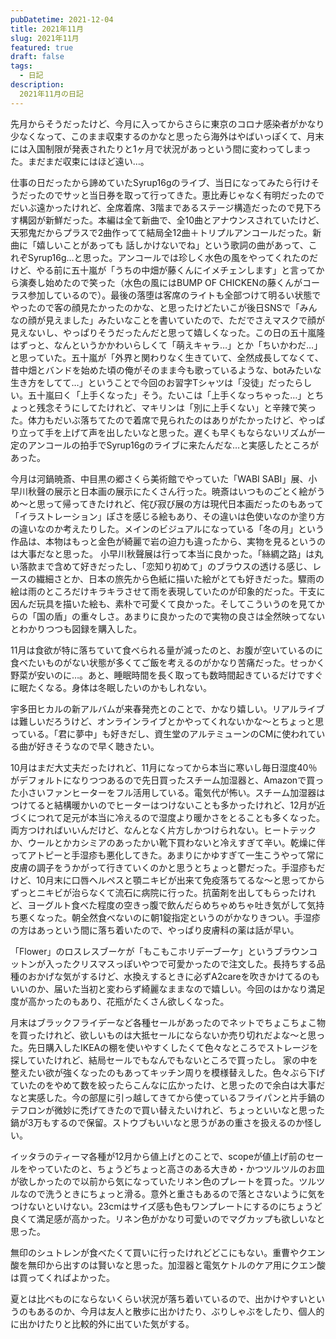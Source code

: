 ```yaml
---
pubDatetime: 2021-12-04
title: 2021年11月
slug: 2021年11月
featured: true
draft: false
tags:
  - 日記
description:
  2021年11月の日記
---
```


先月からそうだったけど、今月に入ってからさらに東京のコロナ感染者がかなり少なくなって、このまま収束するのかなと思ったら海外はやばいっぽくて、月末には入国制限が発表されたりと1ヶ月で状況があっという間に変わってしまった。まだまだ収束にはほど遠い…。

仕事の日だったから諦めていたSyrup16gのライブ、当日になってみたら行けそうだったのでサッと当日券を取って行ってきた。恵比寿じゃなく有明だったのでだいぶ遠かったけれど、全席着席、3階まであるステージ構造だったので見下ろす構図が新鮮だった。本編は全て新曲で、全10曲とアナウンスされていたけど、天邪鬼だからプラスで2曲作ってて結局全12曲＋トリプルアンコールだった。新曲に「嬉しいことがあっても 話しかけないでね」という歌詞の曲があって、これぞSyrup16g…と思った。アンコールでは珍しく水色の風をやってくれたのだけど、やる前に五十嵐が「うちの中畑が藤くんにイメチェンします」と言ってから演奏し始めたので笑った（水色の風にはBUMP OF CHICKENの藤くんがコーラス参加しているので）。最後の落堕は客席のライトも全部つけて明るい状態でやったので客の顔見たかったのかな、と思ったけどたいこが後日SNSで「みんなの顔が見えました」みたいなことを書いていたので、ただでさえマスクで顔が見えないし、やっぱりそうだったんだと思って嬉しくなった。この日の五十嵐隆はずっと、なんというかかわいらしくて「萌えキャラ…」とか「ちいかわだ…」と思っていた。五十嵐が「外界と関わりなく生きていて、全然成長してなくて、昔中畑とバンドを始めた頃の俺がそのまま今も歌っているような、botみたいな生き方をしてて…」ということで今回のお習字Tシャツは「没徒」だったらしい。五十嵐曰く「上手くなった」そう。たいこは「上手くなっちゃった…」とちょっと残念そうにしてたけれど、マキリンは「別に上手くない」と辛辣で笑った。体力もだいぶ落ちてたので着席で見られたのはありがたかったけど、やっぱり立って手を上げて声を出したいなと思った。遅くも早くもならないリズムが一定のアンコールの拍手でSyrup16gのライブに来たんだな…と実感したところがあった。

今月は河鍋暁斎、中目黒の郷さくら美術館でやっていた「WABI SABI」展、小早川秋聲の展示と日本画の展示にたくさん行った。暁斎はいつものごとく絵がうめ～と思って帰ってきたけれど、侘び寂び展の方は現代日本画だったのもあって「イラストレーション」ぽさを感じる絵もあり、その違いは色使いなのか塗り方の違いなのか考えたりした。メインのビジュアルになっている「冬の月」という作品は、本物はもっと金色が綺麗で岩の迫力も違ったから、実物を見るというのは大事だなと思った。
小早川秋聲展は行って本当に良かった。「絲綢之路」は丸い落款まで含めて好きだったし、「恋知り初めて」のブラウスの透ける感じ、レースの繊細さとか、日本の旅先から色紙に描いた絵がとても好きだった。驟雨の絵は雨のところだけキラキラさせて雨を表現していたのが印象的だった。干支に因んだ玩具を描いた絵も、素朴で可愛くて良かった。そしてこういうのを見てからの「国の盾」の重々しさ。あまりに良かったので実物の良さは全然映ってないとわかりつつも図録を購入した。

11月は食欲が特に落ちていて食べられる量が減ったのと、お腹が空いているのに食べたいものがない状態が多くてご飯を考えるのがかなり苦痛だった。せっかく野菜が安いのに…。あと、睡眠時間を長く取っても数時間起きているだけですぐに眠たくなる。身体は冬眠したいのかもしれない。

宇多田ヒカルの新アルバムが来春発売とのことで、かなり嬉しい。リアルライブは難しいだろうけど、オンラインライブとかやってくれないかな～とちょっと思っている。「君に夢中」も好きだし、資生堂のアルテミューンのCMに使われている曲が好きそうなので早く聴きたい。

10月はまだ大丈夫だったけれど、11月になってから本当に寒いし毎日湿度40％がデフォルトになりつつあるので先日買ったスチーム加湿器と、Amazonで買った小さいファンヒーターをフル活用している。電気代が怖い。スチーム加湿器はつけてると結構暖かいのでヒーターはつけないことも多かったけれど、12月が近づくにつれて足元が本当に冷えるので湿度より暖かさをとることも多くなった。両方つければいいんだけど、なんとなく片方しかつけられない。ヒートテックか、ウールとかカシミアのあったかい靴下買わないと冷えすぎて辛い。乾燥に伴ってアトピーと手湿疹も悪化してきた。あまりにかゆすぎて一生こうやって常に皮膚の調子をうかがって行きていくのかと思うとちょっと鬱だった。手湿疹もだけど、10月末に口唇ヘルペスと顎ニキビが出来て免疫落ちてるな～と思ってからずっとニキビが治らなくて流石に病院に行った。抗菌剤を出してもらったけれど、ヨーグルト食べた程度の空きっ腹で飲んだらめちゃめちゃ吐き気がして気持ち悪くなった。朝全然食べないのに朝1錠指定というのがかなりきつい。手湿疹の方はあっという間に落ち着いたので、やっぱり皮膚科の薬は話が早い。

「Flower」のロスレスブーケが「もこもこホリデーブーケ」というブラウンコットンが入ったクリスマスっぽいやつで可愛かったので注文した。長持ちする品種のおかげな気がするけど、水換えするときに必ずA2careを吹きかけてるのもいいのか、届いた当初と変わらず綺麗なままなので嬉しい。今回のはかなり満足度が高かったのもあり、花瓶がたくさん欲しくなった。

月末はブラックフライデーなど各種セールがあったのでネットでちょこちょこ物を買ったけれど、欲しいものは大抵セールにならないか売り切れだよな～と思った。先日購入したIKEAの棚を使いやすくしたくて色々なところでストレージを探していたけれど、結局セールでもなんでもないところで買ったし。
家の中を整えたい欲が強くなったのもあってキッチン周りを模様替えした。色々ぶら下げていたのをやめて数を絞ったらこんなに広かったけ、と思ったので余白は大事だなと実感した。今の部屋に引っ越してきてから使っているフライパンと片手鍋のテフロンが微妙に禿げてきたので買い替えたいけれど、ちょっといいなと思った鍋が3万もするので保留。ストウブもいいなと思うがあの重さを扱えるのか怪しい。

イッタラのティーマ各種が12月から値上げとのことで、scopeが値上げ前のセールをやっていたのと、ちょうどちょっと高さのある大きめ・かつツルツルのお皿が欲しかったので以前から気になっていたリネン色のプレートを買った。ツルツルなので洗うときにちょっと滑る。意外と重さもあるので落とさないように気をつけないといけない。23cmはサイズ感も色もワンプレートにするのにちょうど良くて満足感が高かった。リネン色がかなり可愛いのでマグカップも欲しいなと思った。

無印のシュトレンが食べたくて買いに行ったけれどどこにもない。重曹やクエン酸を無印から出すのは賢いなと思った。加湿器と電気ケトルのケア用にクエン酸は買ってくればよかった。

夏とは比べものにならないくらい状況が落ち着いているので、出かけやすいというのもあるのか、今月は友人と散歩に出かけたり、ぶりしゃぶをしたり、個人的に出かけたりと比較的外に出ていた気がする。